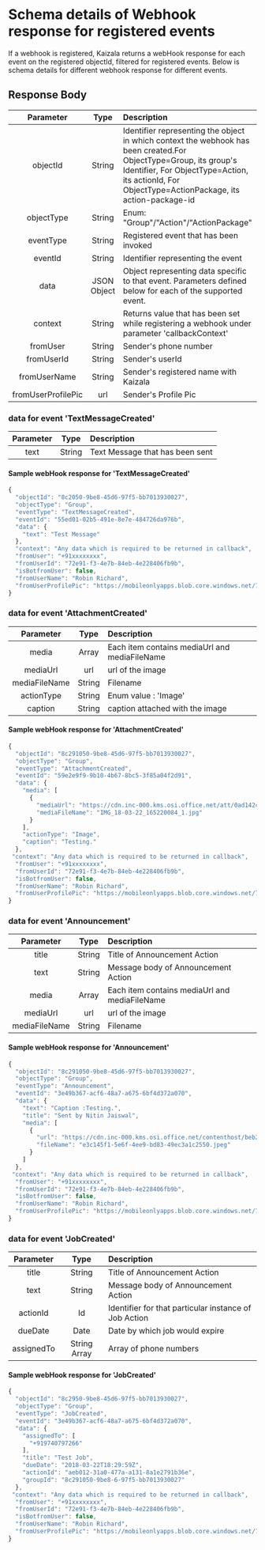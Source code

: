 # Schema details of Webhook response for registered events

If a webhook is registered, Kaizala returns a webHook response for each event on the registered objectId, filtered for registered events. 
Below is schema details for different webhook response for different events.

## Response Body
| Parameter | Type | Description |
| :---: | :---: | :--- |
| objectId | String | Identifier representing the object in which context the webhook has been created.For ObjectType=Group, its group's Identifier, For ObjectType=Action, its actionId, For ObjectType=ActionPackage, its action-package-id |
| objectType | String | Enum: "Group"/"Action"/"ActionPackage" |
| eventType | String | Registered event that has been invoked |
| eventId | String | Identifier representing the event |
| data | JSON Object | Object representing data specific to that event. Parameters defined below for each of the supported event. |
| context | String | Returns value that has been set while registering a webhook under parameter 'callbackContext'|
| fromUser | String | Sender's phone number |
| fromUserId | String | Sender's userId |
| fromUserName | String | Sender's registered name with Kaizala |
| fromUserProfilePic | url | Sender's Profile Pic |

### data for event 'TextMessageCreated'
| Parameter | Type | Description |
| :---: | :---: | :--- |
| text | String | Text Message that has been sent |

#### Sample webHook response for 'TextMessageCreated'
```javascript
{
  "objectId": "8c2050-9be8-45d6-97f5-bb7013930027",
  "objectType": "Group",
  "eventType": "TextMessageCreated",
  "eventId": "55ed01-02b5-491e-8e7e-484726da976b",
  "data": {
    "text": "Test Message"
  },
  "context": "Any data which is required to be returned in callback",
  "fromUser": "+91xxxxxxxx",
  "fromUserId": "72e91-f3-4e7b-84eb-4e228406fb9b",
  "isBotfromUser": false,
  "fromUserName": "Robin Richard",
  "fromUserProfilePic": "https://mobileonlyapps.blob.core.windows.net/72e29591-4e7b-84eb-4e228406fb9b/c34afc0d53614ae29285d08e6409e416.jpg"
}
```

### data for event 'AttachmentCreated'
| Parameter | Type | Description |
| :---: | :---: | :--- |
| media | Array | Each item contains mediaUrl and mediaFileName|
| mediaUrl | url | url of the image |
| mediaFileName | String | Filename |
| actionType | String | Enum value : 'Image' |
| caption | String | caption attached with the image |

#### Sample webHook response for 'AttachmentCreated'
```javascript
{
  "objectId": "8c291050-9be8-45d6-97f5-bb7013930027",
  "objectType": "Group",
  "eventType": "AttachmentCreated",
  "eventId": "59e2e9f9-9b10-4b67-8bc5-3f85a04f2d91",
  "data": {
    "media": [
      {
        "mediaUrl": "https://cdn.inc-000.kms.osi.office.net/att/0ad142c52b30d797addebadb620c19bf6f018299ed4acdce5760e45e2e4bc4ae.jpg?sv=2015-12-11&amp;sr=b&amp;sig=Thbp46wdgoqbDaAF06v2Y2ijzny0jx2fBDo1EZab%2BNY%3D&amp;st=2018-03-22T10:22:21Z&amp;se=2292-01-05T11:22:21Z&amp;sp=r",
        "mediaFileName": "IMG_18-03-22_165220084_1.jpg"
      }
    ],
    "actionType": "Image",
    "caption": "Testing."
  },
 "context": "Any data which is required to be returned in callback",
  "fromUser": "+91xxxxxxxx",
  "fromUserId": "72e91-f3-4e7b-84eb-4e228406fb9b",
  "isBotfromUser": false,
  "fromUserName": "Robin Richard",
  "fromUserProfilePic": "https://mobileonlyapps.blob.core.windows.net/72e29591-4e7b-84eb-4e228406fb9b/c34afc0d53614ae29285d08e6409e416.jpg"
}
```
### data for event 'Announcement'
| Parameter | Type | Description |
| :---: | :---: | :--- |
| title | String | Title of Announcement Action |
| text | String | Message body of Announcement Action |
| media | Array | Each item contains mediaUrl and mediaFileName|
| mediaUrl | url | url of the image |
| mediaFileName | String | Filename |


#### Sample webHook response for 'Announcement'
```javascript
{
  "objectId": "8c291050-9be8-45d6-97f5-bb7013930027",
  "objectType": "Group",
  "eventType": "Announcement",
  "eventId": "3e49b367-acf6-48a7-a675-6bf4d372a070",
  "data": {
    "text": "Caption :Testing.",
    "title": "Sent by Nitin Jaiswal",
    "media": [
      {
        "url": "https://cdn.inc-000.kms.osi.office.net/contenthost/beb2cfef8732c6cc3b54652c1f6f99d64f529fd9be3d409e2966552639fb791f.jpeg",
        "fileName": "e3c145f1-5e6f-4ee9-bd83-49ec3a1c2550.jpeg"
      }
    ]
  },
 "context": "Any data which is required to be returned in callback",
  "fromUser": "+91xxxxxxxx",
  "fromUserId": "72e91-f3-4e7b-84eb-4e228406fb9b",
  "isBotfromUser": false,
  "fromUserName": "Robin Richard",
  "fromUserProfilePic": "https://mobileonlyapps.blob.core.windows.net/72e29591-4e7b-84eb-4e228406fb9b/c34afc0d53614ae29285d08e6409e416.jpg"
}
```

### data for event 'JobCreated'
| Parameter | Type | Description |
| :---: | :---: | :--- |
| title | String | Title of Announcement Action |
| text | String | Message body of Announcement Action |
| actionId | Id | Identifier for that particular instance of Job Action |
| dueDate | Date | Date by which job would expire |
| assignedTo | String Array | Array of phone numbers |


#### Sample webHook response for 'JobCreated'
```javascript
{
  "objectId": "8c2950-9be8-45d6-97f5-bb7013930027",
  "objectType": "Group",
  "eventType": "JobCreated",
  "eventId": "3e49b367-acf6-48a7-a675-6bf4d372a070",
  "data": {
    "assignedTo": [
      "+919740797266"
    ],
    "title": "Test Job",
    "dueDate": "2018-03-22T18:29:59Z",
    "actionId": "aeb012-31a0-477a-a131-8a1e2791b36e",
    "groupId": "8c291050-9be8-6-97f5-bb7013930027"
  },
 "context": "Any data which is required to be returned in callback",
  "fromUser": "+91xxxxxxxx",
  "fromUserId": "72e91-f3-4e7b-84eb-4e228406fb9b",
  "isBotfromUser": false,
  "fromUserName": "Robin Richard",
  "fromUserProfilePic": "https://mobileonlyapps.blob.core.windows.net/72e29591-4e7b-84eb-4e228406fb9b/c34afc0d53614ae29285d08e6409e416.jpg"
}
```

